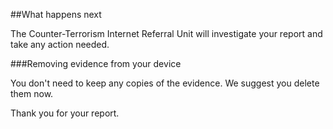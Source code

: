 ##What happens next

The Counter-Terrorism Internet Referral Unit will investigate your report and take any action needed.  

###Removing evidence from your device

You don't need to keep any copies of the evidence. We suggest you delete them now. 

Thank you for your report.